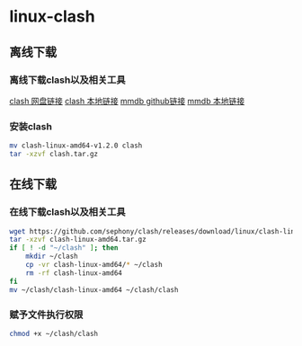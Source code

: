 # linux-clash

## 离线下载

### 离线下载clash以及相关工具

[clash 网盘链接](https://wwi.lanzouy.com/iFWQ9hoalyb)
[clash 本地链接]()
[mmdb github链接](https://github.com/Dreamacro/maxmind-geoip/releases/download/20231212/Country.mmdb)
[mmdb 本地链接](https://github.com/sephony/clash/blob/main/Country.mmdb)

### 安装clash

```bash
mv clash-linux-amd64-v1.2.0 clash
tar -xzvf clash.tar.gz
```

## 在线下载

### 在线下载clash以及相关工具

```bash
wget https://github.com/sephony/clash/releases/download/linux/clash-linux-amd64.tar.gz
tar -xzvf clash-linux-amd64.tar.gz
if [ ! -d "~/clash" ]; then
    mkdir ~/clash
    cp -vr clash-linux-amd64/* ~/clash
    rm -rf clash-linux-amd64
fi
mv ~/clash/clash-linux-amd64 ~/clash/clash
```

### 赋予文件执行权限

```bash
chmod +x ~/clash/clash
```

